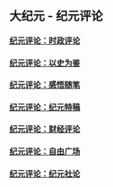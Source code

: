 ## 大纪元 - 纪元评论

#### [纪元评论：时政评论](indexes/nsc1025/README.md?05310330)
#### [纪元评论：以史为鉴](indexes/nsc1028/README.md?05310330)
#### [纪元评论：感悟随笔](indexes/nsc1035/README.md?05310330)
#### [纪元评论：纪元特稿](indexes/nsc424/README.md?05310330)
#### [纪元评论：财经评论](indexes/nsc1026/README.md?05310330)
#### [纪元评论：自由广场](indexes/nsc993/README.md?05310330)
#### [纪元评论：纪元社论](indexes/nsc422/README.md?05310330)
